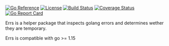 [![Go Reference](https://pkg.go.dev/badge/github.com/airbusgeo/errs.svg)](https://pkg.go.dev/github.com/airbusgeo/errs)
[![License](https://img.shields.io/github/license/airbusgeo/errs.svg)](https://github.com/airbusgeo/errs/blob/main/LICENSE)
[![Build Status](https://github.com/airbusgeo/errs/workflows/build/badge.svg?branch=main&event=push)](https://github.com/airbusgeo/errs/actions?query=workflow%3Abuild+event%3Apush+branch%3Amain)
[![Coverage Status](https://coveralls.io/repos/github/airbusgeo/errs/badge.svg?branch=main)](https://coveralls.io/github/airbusgeo/errs?branch=main)
[![Go Report Card](https://goreportcard.com/badge/github.com/airbusgeo/errs)](https://goreportcard.com/report/github.com/airbusgeo/errs)


Errs is a helper package that inspects golang errors and determines wether they are temporary.

Errs is compatible with go >= 1.15

